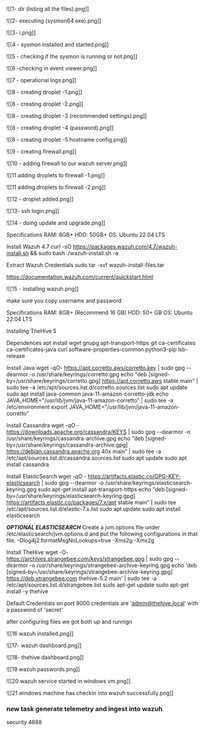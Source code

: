 ![[1- dir (listing all the files).png]]

![[2- executing (sysmon64.exe).png]]

![[3- i.png]]

![[4 - sysmon installed and started.png]]

![[5 - checking if the sysmon is running or not.png]]

![[6 -checking in event viewer.png]]

![[7 - operational logs.png]]

![[8 - creating droplet -1.png]]

![[8 - creating droplet -2.png]]

![[8 - creating droplet -3 (recommended settings).png]]

![[8 - creating droplet -4 (password).png]]

![[8 - creating droplet -5 hostname config.png]]

![[9 - creating firewall.png]]

![[10 - adding firewall to our wazuh server.png]]

![[11 adding droplets to firewall -1.png]]

![[11 adding droplets to firewall -2.png]]

![[12 - droplet added.png]]

![[13- ssh login.png]]

![[14 - doing update and upgrade.png]]


Specifications
RAM: 8GB+
HDD: 50GB+
OS: Ubuntu 22.04 LTS

Install Wazuh 4.7
curl -sO https://packages.wazuh.com/4.7/wazuh-install.sh && sudo bash ./wazuh-install.sh -a

Extract Wazuh Credentials
sudo tar -xvf wazuh-install-files.tar


https://documentation.wazuh.com/current/quickstart.html

![[15 - installing wazuh.png]]


make sure you copy username and password



Specifications
RAM: 8GB+ (Recommend 16 GB)
HDD: 50+ GB
OS: Ubuntu 22.04 LTS

Installing TheHive 5

Dependences
apt install wget gnupg apt-transport-https git ca-certificates ca-certificates-java curl  software-properties-common python3-pip lsb-release

Install Java
wget -qO- https://apt.corretto.aws/corretto.key | sudo gpg --dearmor  -o /usr/share/keyrings/corretto.gpg
echo "deb [signed-by=/usr/share/keyrings/corretto.gpg] https://apt.corretto.aws stable main" |  sudo tee -a /etc/apt/sources.list.d/corretto.sources.list
sudo apt update
sudo apt install java-common java-11-amazon-corretto-jdk
echo JAVA_HOME="/usr/lib/jvm/java-11-amazon-corretto" | sudo tee -a /etc/environment 
export JAVA_HOME="/usr/lib/jvm/java-11-amazon-corretto"

Install Cassandra
wget -qO -  https://downloads.apache.org/cassandra/KEYS | sudo gpg --dearmor  -o /usr/share/keyrings/cassandra-archive.gpg
echo "deb [signed-by=/usr/share/keyrings/cassandra-archive.gpg] https://debian.cassandra.apache.org 40x main" |  sudo tee -a /etc/apt/sources.list.d/cassandra.sources.list
sudo apt update
sudo apt install cassandra

Install ElasticSearch
wget -qO - https://artifacts.elastic.co/GPG-KEY-elasticsearch |  sudo gpg --dearmor -o /usr/share/keyrings/elasticsearch-keyring.gpg
sudo apt-get install apt-transport-https
echo "deb [signed-by=/usr/share/keyrings/elasticsearch-keyring.gpg] https://artifacts.elastic.co/packages/7.x/apt stable main" |  sudo tee /etc/apt/sources.list.d/elastic-7.x.list
sudo apt update
sudo apt install elasticsearch

***OPTIONAL ELASTICSEARCH***
Create a jvm.options file under /etc/elasticsearch/jvm.options.d and put the following configurations in that file.
-Dlog4j2.formatMsgNoLookups=true
-Xms2g
-Xmx2g

Install TheHive
wget -O- https://archives.strangebee.com/keys/strangebee.gpg | sudo gpg --dearmor -o /usr/share/keyrings/strangebee-archive-keyring.gpg
echo 'deb [signed-by=/usr/share/keyrings/strangebee-archive-keyring.gpg] https://deb.strangebee.com thehive-5.2 main' | sudo tee -a /etc/apt/sources.list.d/strangebee.list
sudo apt-get update
sudo apt-get install -y thehive

Default Credentials on port 9000
credentials are 'admin@thehive.local' with a password of 'secret'


after configuring files we got both up and runnign

![[16 wazuh  installed.png]]

![[17- wazuh dashboard.png]]

![[18- thehive dashboard.png]]

![[19 wazuh passwords.png]]

![[20 wazuh service started in windows vm.png]]

![[21 windows machine has checkin into wazuh successfully.png]]

### new task generate telemetry and ingest into wazuh

security 4688

